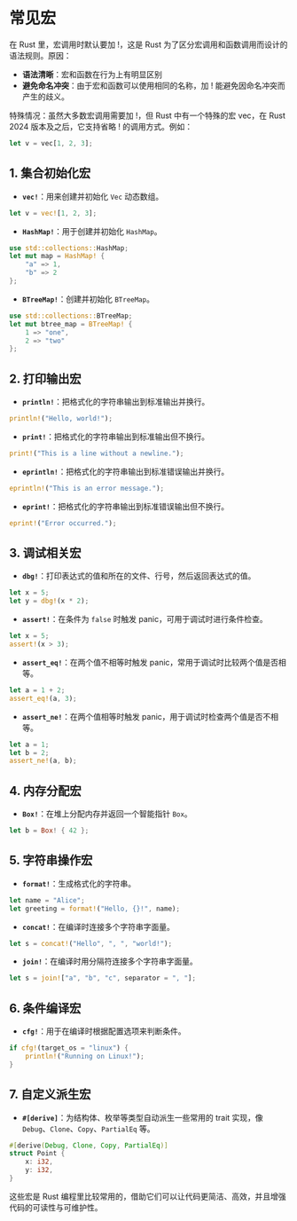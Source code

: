# 常见宏

在 Rust 里，宏调用时默认要加 !，这是 Rust 为了区分宏调用和函数调用而设计的语法规则。原因：

- **语法清晰**：宏和函数在行为上有明显区别
- **避免命名冲突**：由于宏和函数可以使用相同的名称，加 ! 能避免因命名冲突而产生的歧义。

特殊情况：虽然大多数宏调用需要加 !，但 Rust 中有一个特殊的宏 vec，在 Rust 2024 版本及之后，它支持省略 ! 的调用方式。例如：

```rust
let v = vec[1, 2, 3];
```

## 1. 集合初始化宏

- **`vec!`**：用来创建并初始化 `Vec` 动态数组。

```rust
let v = vec![1, 2, 3];
```

- **`HashMap!`**：用于创建并初始化 `HashMap`。

```rust
use std::collections::HashMap;
let mut map = HashMap! {
    "a" => 1,
    "b" => 2
};
```

- **`BTreeMap!`**：创建并初始化 `BTreeMap`。

```rust
use std::collections::BTreeMap;
let mut btree_map = BTreeMap! {
    1 => "one",
    2 => "two"
};
```

## 2. 打印输出宏

- **`println!`**：把格式化的字符串输出到标准输出并换行。

```rust
println!("Hello, world!");
```

- **`print!`**：把格式化的字符串输出到标准输出但不换行。

```rust
print!("This is a line without a newline.");
```

- **`eprintln!`**：把格式化的字符串输出到标准错误输出并换行。

```rust
eprintln!("This is an error message.");
```

- **`eprint!`**：把格式化的字符串输出到标准错误输出但不换行。

```rust
eprint!("Error occurred.");
```

## 3. 调试相关宏

- **`dbg!`**：打印表达式的值和所在的文件、行号，然后返回表达式的值。

```rust
let x = 5;
let y = dbg!(x * 2);
```

- **`assert!`**：在条件为 `false` 时触发 panic，可用于调试时进行条件检查。

```rust
let x = 5;
assert!(x > 3);
```

- **`assert_eq!`**：在两个值不相等时触发 panic，常用于调试时比较两个值是否相等。

```rust
let a = 1 + 2;
assert_eq!(a, 3);
```

- **`assert_ne!`**：在两个值相等时触发 panic，用于调试时检查两个值是否不相等。

```rust
let a = 1;
let b = 2;
assert_ne!(a, b);
```

## 4. 内存分配宏

- **`Box!`**：在堆上分配内存并返回一个智能指针 `Box`。

```rust
let b = Box! { 42 };
```

## 5. 字符串操作宏

- **`format!`**：生成格式化的字符串。

```rust
let name = "Alice";
let greeting = format!("Hello, {}!", name);
```

- **`concat!`**：在编译时连接多个字符串字面量。

```rust
let s = concat!("Hello", ", ", "world!");
```

- **`join!`**：在编译时用分隔符连接多个字符串字面量。

```rust
let s = join!["a", "b", "c", separator = ", "];
```

## 6. 条件编译宏

- **`cfg!`**：用于在编译时根据配置选项来判断条件。

```rust
if cfg!(target_os = "linux") {
    println!("Running on Linux!");
}
```

## 7. 自定义派生宏

- **`#[derive]`**：为结构体、枚举等类型自动派生一些常用的 trait 实现，像 `Debug`、`Clone`、`Copy`、`PartialEq` 等。

```rust
#[derive(Debug, Clone, Copy, PartialEq)]
struct Point {
    x: i32,
    y: i32,
}
```

这些宏是 Rust 编程里比较常用的，借助它们可以让代码更简洁、高效，并且增强代码的可读性与可维护性。
